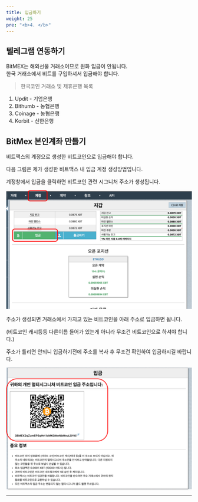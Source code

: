 ```yaml
---
title: 입금하기
weight: 25
pre: "<b>4. </b>"
---
```



## 텔레그램 연동하기 

BitMEX는 해외선물 거래소이므로 원화 입금이 안됩니다. </br> 한국 거래소에서 비트를 구입하셔서 입금해야 합니다.

> 한국코인 거래소 및 제휴은행 목록

1. Updit    - 기업은행
2. Bithumb  - 농협은행
3. Coinage  - 농협은행
4. Korbit   - 신한은행





## BitMex 본인계좌 만들기

비트맥스의 계정으로 생성한 비트코인으로 입금해야 합니다.

다음 그림은 제가 생성한 비트맥스 내 입금 계정 생성방법입니다.

계정창에서 입금을 클릭하면 비트코인 관련 시그니처 주소가 생성됩니다.

![](/picture/wallet1.png?width=1000&height=500)

주소가 생성되면 거래소에서 가지고 있는 비트코인을 아래 주소로 입금하면 됩니다.

(비트코인 캐시등등 다른이름 들어가 있는게 아니라 무조건 비트코인으로 하셔야 합니다.)

주소가 틀리면 안되니 입금하기전에 주소를 복사 후 무조건 확인하여 입금하시길 바랍니다.

![](/picture/wallet2.png?width=1000&height=500)


---








